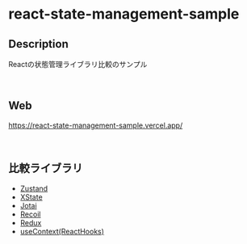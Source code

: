 # react-state-management-sample

## Description

Reactの状態管理ライブラリ比較のサンプル

<br />

## Web
https://react-state-management-sample.vercel.app/

<br />

## 比較ライブラリ
- [Zustand](https://zustand-demo.pmnd.rs/)
- [XState](https://xstate.js.org/)
- [Jotai](https://jotai.org/)
- [Recoil](https://recoiljs.org/)
- [Redux](https://redux.js.org/)
- [useContext(ReactHooks)](https://ja.reactjs.org/docs/hooks-reference.html#usecontext)

